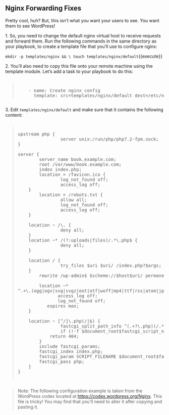 ## Nginx Forwarding Fixes

Pretty cool, huh? But, this isn’t what you want your users to see. You want them to see WordPress!

1\. So, you need to change the default nginx virtual host to receive requests and forward them. Run the following commands in the same directory as your playbook, to create a template file that you’ll use to configure nginx:

`mkdir -p templates/nginx && \
touch templates/nginx/default`{{execute}}

2\. You’ll also need to copy this file onto your remote machine using the template module. Let’s add a task to your playbook to do this:

<pre class="file" data-filename="playbook.yml"><blockquote>
    - name: Create nginx config
      template: src=templates/nginx/default dest=/etc/nginx/sites-available/default
</blockquote></pre>

3\. Edit `templates/nginx/default` and make sure that it contains the following content:

<pre class="file" data-filename="provisioning/templates/nginx/default"><blockquote>
upstream php {
                server unix:/run/php/php7.2-fpm.sock;
}

server {
        server_name book.example.com;
        root /var/www/book.example.com;
        index index.php;
        location = /favicon.ico {
                log_not_found off;
                access_log off;
	}
        location = /robots.txt {
                allow all;
                log_not_found off;
                access_log off;
	}

	location ~ /\. {
                deny all;
	}
 	location ~* /(?:uploads|files)/.*\.php$ {
                deny all;
	}

	location / {
                try_files $uri $uri/ /index.php?$args;
	}
        rewrite /wp-admin$ $scheme://$host$uri/ permanent;

        location ~*
^.+\.(ogg|ogv|svg|svgz|eot|otf|woff|mp4|ttf|rss|atom|jpg|jpeg|gif|png|ico|zip|tgz|gz|rar|bz2|doc|xls|exe|ppt|tar|mid|midi|wav|bmp|rtf)$ {
               access_log off;
               log_not_found off;
	       expires max;
	}

	location ~ [^/]\.php(/|$) {
                fastcgi_split_path_info ^(.+?\.php)(/.*)$;
                if (!-f $document_root$fastcgi_script_name) {
			return 404;
		}
		include fastcgi_params;
		fastcgi_index index.php;
		fastcgi_param SCRIPT_FILENAME $document_root$fastcgi_script_name;
		fastcgi_pass php;
	}
}

</blockquote></pre>

>Note: The following configuration example is taken from the WordPress codex located at https://codex.wordpress.org/Nginx. This file is tricky! You may find that you'll need to alter it after copying and pasting it.
